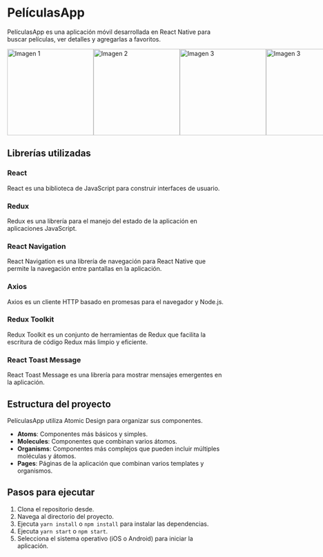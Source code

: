 # PelículasApp

PelículasApp es una aplicación móvil desarrollada en React Native para buscar películas, ver detalles y agregarlas a favoritos.

<div style="display: flex;">
    <img src="https://drive.google.com/file/d/143Vjjwzj8a3_ipmzvc8NNItALJtOQThw/view?usp=drive_link" alt="Imagen 1" style="width: 200px; height: auto;">
    <img src="https://drive.google.com/file/d/1yqaehnc4I2RfasqkQ1hEdStHe6PYG2mq/view?usp=drive_link" alt="Imagen 2" style="width: 200px; height: auto;">
    <img src="https://drive.google.com/file/d/1mTtZPgGJEmGPFqUlkZ1GvfXEr-PHwMer/view?usp=drive_link" alt="Imagen 3" style="width: 200px; height: auto;">
    <img src="https://drive.google.com/file/d/1V6wo2eGDdmaeHgdYh5TgY1zvEfoJkom3/view?usp=drive_link" alt="Imagen 3" style="width: 200px; height: auto;">
</div>

## Librerías utilizadas

### React
React es una biblioteca de JavaScript para construir interfaces de usuario.

### Redux
Redux es una librería para el manejo del estado de la aplicación en aplicaciones JavaScript.

### React Navigation
React Navigation es una librería de navegación para React Native que permite la navegación entre pantallas en la aplicación.

### Axios
Axios es un cliente HTTP basado en promesas para el navegador y Node.js.

### Redux Toolkit
Redux Toolkit es un conjunto de herramientas de Redux que facilita la escritura de código Redux más limpio y eficiente.

### React Toast Message
React Toast Message es una librería para mostrar mensajes emergentes en la aplicación.

## Estructura del proyecto

PelículasApp utiliza Atomic Design para organizar sus componentes.

- **Atoms**: Componentes más básicos y simples.
- **Molecules**: Componentes que combinan varios átomos.
- **Organisms**: Componentes más complejos que pueden incluir múltiples moléculas y átomos.
- **Pages**: Páginas de la aplicación que combinan varios templates y organismos.

## Pasos para ejecutar

1. Clona el repositorio desde.
2. Navega al directorio del proyecto.
3. Ejecuta `yarn install` o `npm install` para instalar las dependencias.
4. Ejecuta `yarn start` o `npm start`.
5. Selecciona el sistema operativo (iOS o Android) para iniciar la aplicación.
